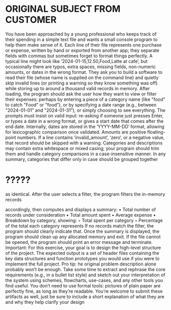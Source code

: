 # ORIGINAL SUBJECT FROM CUSTOMER

You have been approached by a young professional who keeps track of their spending in
a simple text file and wants a small console program to help them make sense of it. Each
line of their file represents one purchase or expense, written by hand or exported from
another app; they separate fields with commas but sometimes forget to format things
perfectly. A typical line might look like ‘2024-01-15,12.50,Food,Latte at cafe‘, but occasionally there are typos, extra spaces, missing fields, non-numeric amounts, or dates in
the wrong format.
They ask you to build a software to read their file (whose name is supplied on the command line) and quietly skip invalid lines (or printing a warning so they know something
was off) while storing up to around a thousand valid records in memory. After loading, the
program should ask the user how they want to view or filter their expenses: perhaps by
entering a piece of a category name (like "food” to catch "Food” or "food”), or by specifying a date range (e.g., between "2024-01-01” and "2024-01-31”), or simply choosing to see
everything. The prompts must insist on valid input: re-asking if someone just presses Enter, or types a date in a wrong format, or gives a start date that comes after the end date.
Internally, dates are stored in the ‘YYYY-MM-DD‘ format, allowing for lexicographic
comparison once validated. Amounts are positive floating-point numbers. If a line contains ‘invalid_amount‘, ‘zero‘, or a negative value, that record should be skipped with
a warning. Categories and descriptions may contain extra whitespace or mixed casing;
your program should trim them and handle category comparisons in a case-insensitive
manner. In any summary, categories that differ only in case should be grouped together

# ?????

as identical. After the user selects a filter, the program filters the in-memory records

accordingly, then computes and displays a summary:
• Total number of records under consideration
• Total amount spent
• Average expense
• Breakdown by category, showing:
◦ Total spent per category
◦ Percentage of the total each category represents
If no records match the filter, the program should clearly indicate that. Once the summary is displayed, the program should clean up any allocated memory and exit. If the
file cannot be opened, the program should print an error message and terminate.
Important:
For this exercise, your goal is to design the high-level structure of the project. The expected output is a set of header files containing the key data structures and function
prototypes you would use if you were to implement the full project.
Pro tip: he original problem description alone probably won’t be enough.
Take some time to extract and rephrase the core requirements (e.g., in a bullet list style)
and sketch out your interpretation of the system using schemes, flowcharts, use-cases,
and any other tools you find useful.
You don’t need to use formal tools: pictures of plain paper are perfectly fine, as
long as they’re readable.
You’re welcome to submit these artifacts as well, just be sure to include a short explanation of what they are and why they help clarify your design


